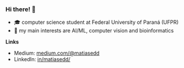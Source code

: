### Hi there! 👋

- 🎓 computer science student at Federal University of Paraná (UFPR)
- 🧬 my main interests are AI/ML, computer vision and bioinformatics

**Links**
- Medium: [medium.com/@matiasedd](https://medium.com/@matiasedd)
- LinkedIn: [in/matiasedd/](https://www.linkedin.com/in/matiasedd/)

